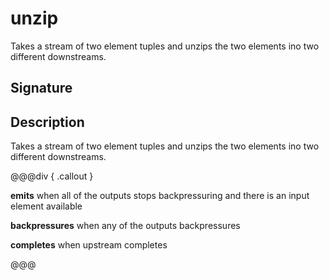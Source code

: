 # unzip

Takes a stream of two element tuples and unzips the two elements ino two different downstreams.

## Signature

## Description

Takes a stream of two element tuples and unzips the two elements ino two different downstreams.


@@@div { .callout }

**emits** when all of the outputs stops backpressuring and there is an input element available

**backpressures** when any of the outputs backpressures

**completes** when upstream completes

@@@

